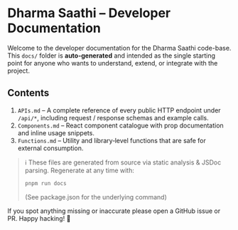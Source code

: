# Dharma Saathi – Developer Documentation

Welcome to the developer documentation for the Dharma Saathi code-base.  This `docs/` folder is **auto-generated** and intended as the single starting point for anyone who wants to understand, extend, or integrate with the project.

Contents
--------

1. `APIs.md` – A complete reference of every public HTTP endpoint under `/api/*`, including request / response schemas and example calls.
2. `Components.md` – React component catalogue with prop documentation and inline usage snippets.
3. `Functions.md` – Utility and library‐level functions that are safe for external consumption.

> ℹ️  These files are generated from source via static analysis & JSDoc parsing.  Regenerate at any time with:
>
> ```bash
> pnpm run docs
> ```
>
> (See package.json for the underlying command)

If you spot anything missing or inaccurate please open a GitHub issue or PR.  Happy hacking!  🙌